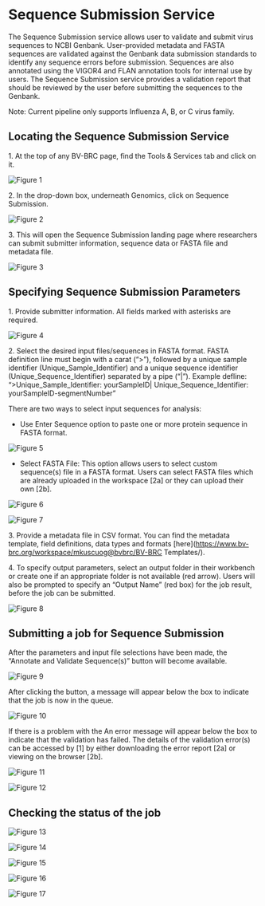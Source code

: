 # Sequence Submission Service
The Sequence Submission service allows user to validate and submit virus sequences to NCBI Genbank. User-provided metadata and FASTA sequences are validated against the Genbank data submission standards to identify any sequence errors before submission. Sequences are also annotated using the VIGOR4 and FLAN annotation tools for internal use by users. The Sequence Submission service provides a validation report that should be reviewed by the user before submitting the sequences to the Genbank. 

Note: Current pipeline only supports Influenza A, B, or C virus family.

## Locating the Sequence Submission Service

1\. At the top of any BV-BRC page, find the Tools & Services tab and click on it.
 
![Figure 1](./images/fig1.png "Figure 1")

2\. In the drop-down box, underneath Genomics, click on Sequence Submission.

![Figure 2](./images/fig2.png "Figure 2")

3\. This will open the Sequence Submission landing page where researchers can submit submitter information, sequence data or FASTA file and metadata file.

![Figure 3](./images/fig3.png "Figure 3")

## Specifying Sequence Submission Parameters

1\. Provide submitter information. All fields marked with asterisks are required.

![Figure 4](./images/fig4.png "Figure 4")

2\. Select the desired input files/sequences in FASTA format. FASTA definition line must begin with a carat (“>”), followed by a unique sample identifier (Unique_Sample_Identifier) and a unique sequence identifier (Unique_Sequence_Identifier) separated by a pipe (“|”). 
Example defline: “>Unique_Sample_Identifier: yourSampleID| Unique_Sequence_Identifier: yourSampleID-segmentNumber”

There are two ways to select input sequences for analysis: 
* Use Enter Sequence option to paste one or more protein sequence in FASTA format.

![Figure 5](./images/fig5.png "Figure 5")

* Select FASTA File: This option allows users to select custom sequence(s) file in a FASTA format. Users can select FASTA files which are already uploaded in the workspace [2a] or they can upload their own [2b].

![Figure 6](./images/fig6.png "Figure 6")

![Figure 7](./images/fig7.png "Figure 7")

3\. Provide a metadata file in CSV format. You can find the metadata template, field definitions, data types and formats [here](https://www.bv-brc.org/workspace/mkuscuog@bvbrc/BV-BRC Templates/).

4\. To specify output parameters, select an output folder in their workbench or create one if an appropriate folder is not available (red arrow). Users will also be prompted to specify an “Output Name” (red box) for the job result, before the job can be submitted.

![Figure 8](./images/fig8.png "Figure 8")

## Submitting a job for Sequence Submission

After the parameters and input file selections have been made, the “Annotate and Validate Sequence(s)” button will become available.

![Figure 9](./images/fig9.png "Figure 9")

After clicking the button, a message will appear below the box to indicate that the job is now in the queue.

![Figure 10](./images/fig10.png "Figure 10")

If there is a problem with the An error message will appear below the box to indicate that the validation has failed. The details of the validation error(s) can be accessed by [1] by either downloading the error report [2a] or viewing on the browser [2b].

![Figure 11](./images/fig11.png "Figure 11")

![Figure 12](./images/fig12.png "Figure 12")

## Checking the status of the job

![Figure 13](./images/fig13.png "Figure 13")



![Figure 14](./images/fig14.png "Figure 14")



![Figure 15](./images/fig15.png "Figure 15")



![Figure 16](./images/fig16.png "Figure 16")



![Figure 17](./images/fig17.png "Figure 17")



